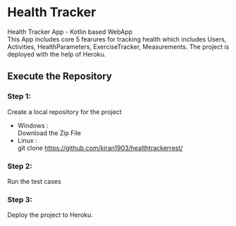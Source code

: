 # Health Tracker
Health Tracker App - Kotlin based WebApp   
This App includes core 5 fearures for tracking health which includes Users, Activities, HealthParameters, ExerciseTracker, Measurements. The project is deployed with the help of Heroku.
## Execute the Repository
### Step 1:
Create a local repository for the project
* Windows :   
  Download the Zip File
* Linux :   
  git clone https://github.com/kiran1903/healthtrackerrest/
### Step 2:
Run the test cases

### Step 3:
Deploy the project to Heroku. 
